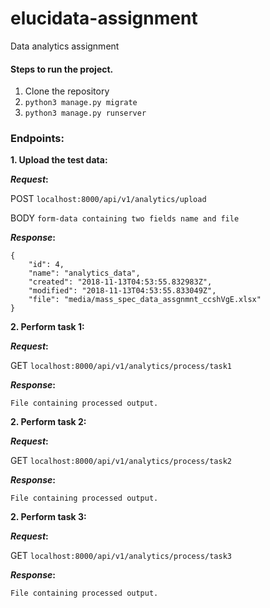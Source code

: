 # elucidata-assignment
Data analytics assignment

#### Steps to run the project.

1. Clone the repository
2. `python3 manage.py migrate`
3. `python3 manage.py runserver`

### Endpoints:

**1. Upload the test data:**

**_Request_:**

POST `localhost:8000/api/v1/analytics/upload`

BODY  `form-data containing two fields name and file`

**_Response_:**
```
{
    "id": 4,
    "name": "analytics_data",
    "created": "2018-11-13T04:53:55.832983Z",
    "modified": "2018-11-13T04:53:55.833049Z",
    "file": "media/mass_spec_data_assgnmnt_ccshVgE.xlsx"
}
```



**2. Perform task 1:**

**_Request_:**

GET `localhost:8000/api/v1/analytics/process/task1`

**_Response_:**
```
File containing processed output.
```


**2. Perform task 2:**

**_Request_:**

GET `localhost:8000/api/v1/analytics/process/task2`

**_Response_:**
```
File containing processed output.
```

**2. Perform task 3:**

**_Request_:**

GET `localhost:8000/api/v1/analytics/process/task3`

**_Response_:**
```
File containing processed output.
```
